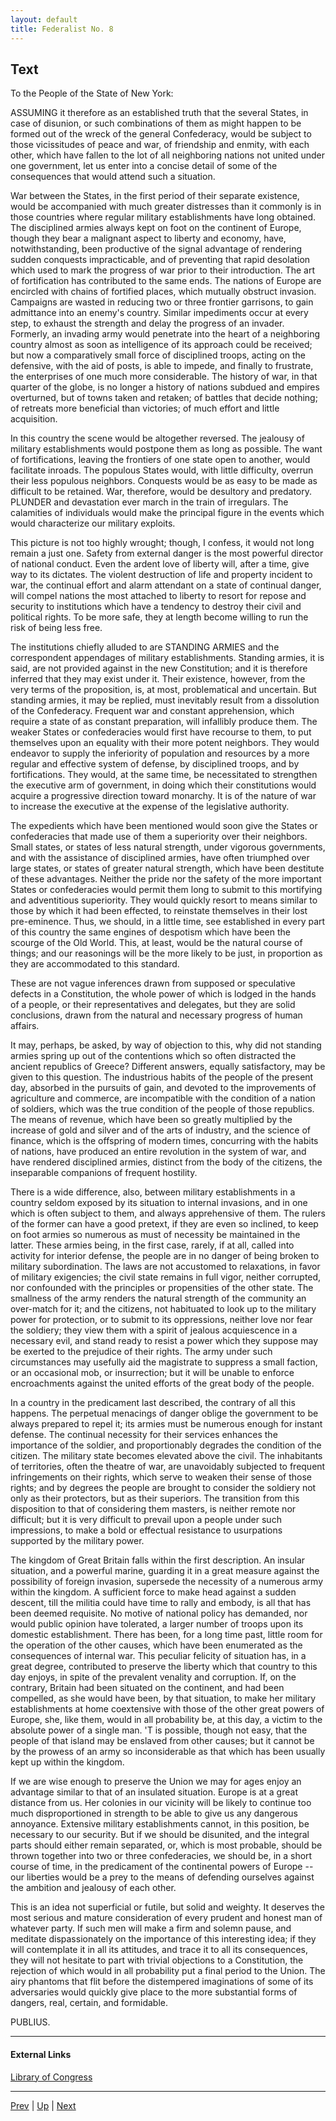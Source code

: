 ```yaml
---
layout: default
title: Federalist No. 8
---
```


## Text

To the People of the State of New York:

ASSUMING it therefore as an established truth that the several States, in case of disunion, or such combinations of them as might happen to be formed out of the wreck of the general Confederacy, would be subject to those vicissitudes of peace and war, of friendship and enmity, with each other, which have fallen to the lot of all neighboring nations not united under one government, let us enter into a concise detail of some of the consequences that would attend such a situation.

War between the States, in the first period of their separate existence, would be accompanied with much greater distresses than it commonly is in those countries where regular military establishments have long obtained. The disciplined armies always kept on foot on the continent of Europe, though they bear a malignant aspect to liberty and economy, have, notwithstanding, been productive of the signal advantage of rendering sudden conquests impracticable, and of preventing that rapid desolation which used to mark the progress of war prior to their introduction. The art of fortification has contributed to the same ends. The nations of Europe are encircled with chains of fortified places, which mutually obstruct invasion. Campaigns are wasted in reducing two or three frontier garrisons, to gain admittance into an enemy's country. Similar impediments occur at every step, to exhaust the strength and delay the progress of an invader. Formerly, an invading army would penetrate into the heart of a neighboring country almost as soon as intelligence of its approach could be received; but now a comparatively small force of disciplined troops, acting on the defensive, with the aid of posts, is able to impede, and finally to frustrate, the enterprises of one much more considerable. The history of war, in that quarter of the globe, is no longer a history of nations subdued and empires overturned, but of towns taken and retaken; of battles that decide nothing; of retreats more beneficial than victories; of much effort and little acquisition.

In this country the scene would be altogether reversed. The jealousy of military establishments would postpone them as long as possible. The want of fortifications, leaving the frontiers of one state open to another, would facilitate inroads. The populous States would, with little difficulty, overrun their less populous neighbors. Conquests would be as easy to be made as difficult to be retained. War, therefore, would be desultory and predatory. PLUNDER and devastation ever march in the train of irregulars. The calamities of individuals would make the principal figure in the events which would characterize our military exploits.

This picture is not too highly wrought; though, I confess, it would not long remain a just one. Safety from external danger is the most powerful director of national conduct. Even the ardent love of liberty will, after a time, give way to its dictates. The violent destruction of life and property incident to war, the continual effort and alarm attendant on a state of continual danger, will compel nations the most attached to liberty to resort for repose and security to institutions which have a tendency to destroy their civil and political rights. To be more safe, they at length become willing to run the risk of being less free.

The institutions chiefly alluded to are STANDING ARMIES and the correspondent appendages of military establishments. Standing armies, it is said, are not provided against in the new Constitution; and it is therefore inferred that they may exist under it. Their existence, however, from the very terms of the proposition, is, at most, problematical and uncertain. But standing armies, it may be replied, must inevitably result from a dissolution of the Confederacy. Frequent war and constant apprehension, which require a state of as constant preparation, will infallibly produce them. The weaker States or confederacies would first have recourse to them, to put themselves upon an equality with their more potent neighbors. They would endeavor to supply the inferiority of population and resources by a more regular and effective system of defense, by disciplined troops, and by fortifications. They would, at the same time, be necessitated to strengthen the executive arm of government, in doing which their constitutions would acquire a progressive direction toward monarchy. It is of the nature of war to increase the executive at the expense of the legislative authority.

The expedients which have been mentioned would soon give the States or confederacies that made use of them a superiority over their neighbors. Small states, or states of less natural strength, under vigorous governments, and with the assistance of disciplined armies, have often triumphed over large states, or states of greater natural strength, which have been destitute of these advantages. Neither the pride nor the safety of the more important States or confederacies would permit them long to submit to this mortifying and adventitious superiority. They would quickly resort to means similar to those by which it had been effected, to reinstate themselves in their lost pre-eminence. Thus, we should, in a little time, see established in every part of this country the same engines of despotism which have been the scourge of the Old World. This, at least, would be the natural course of things; and our reasonings will be the more likely to be just, in proportion as they are accommodated to this standard.

These are not vague inferences drawn from supposed or speculative defects in a Constitution, the whole power of which is lodged in the hands of a people, or their representatives and delegates, but they are solid conclusions, drawn from the natural and necessary progress of human affairs.

It may, perhaps, be asked, by way of objection to this, why did not standing armies spring up out of the contentions which so often distracted the ancient republics of Greece? Different answers, equally satisfactory, may be given to this question. The industrious habits of the people of the present day, absorbed in the pursuits of gain, and devoted to the improvements of agriculture and commerce, are incompatible with the condition of a nation of soldiers, which was the true condition of the people of those republics. The means of revenue, which have been so greatly multiplied by the increase of gold and silver and of the arts of industry, and the science of finance, which is the offspring of modern times, concurring with the habits of nations, have produced an entire revolution in the system of war, and have rendered disciplined armies, distinct from the body of the citizens, the inseparable companions of frequent hostility.

There is a wide difference, also, between military establishments in a country seldom exposed by its situation to internal invasions, and in one which is often subject to them, and always apprehensive of them. The rulers of the former can have a good pretext, if they are even so inclined, to keep on foot armies so numerous as must of necessity be maintained in the latter. These armies being, in the first case, rarely, if at all, called into activity for interior defense, the people are in no danger of being broken to military subordination. The laws are not accustomed to relaxations, in favor of military exigencies; the civil state remains in full vigor, neither corrupted, nor confounded with the principles or propensities of the other state. The smallness of the army renders the natural strength of the community an over-match for it; and the citizens, not habituated to look up to the military power for protection, or to submit to its oppressions, neither love nor fear the soldiery; they view them with a spirit of jealous acquiescence in a necessary evil, and stand ready to resist a power which they suppose may be exerted to the prejudice of their rights. The army under such circumstances may usefully aid the magistrate to suppress a small faction, or an occasional mob, or insurrection; but it will be unable to enforce encroachments against the united efforts of the great body of the people.

In a country in the predicament last described, the contrary of all this happens. The perpetual menacings of danger oblige the government to be always prepared to repel it; its armies must be numerous enough for instant defense. The continual necessity for their services enhances the importance of the soldier, and proportionably degrades the condition of the citizen. The military state becomes elevated above the civil. The inhabitants of territories, often the theatre of war, are unavoidably subjected to frequent infringements on their rights, which serve to weaken their sense of those rights; and by degrees the people are brought to consider the soldiery not only as their protectors, but as their superiors. The transition from this disposition to that of considering them masters, is neither remote nor difficult; but it is very difficult to prevail upon a people under such impressions, to make a bold or effectual resistance to usurpations supported by the military power.

The kingdom of Great Britain falls within the first description. An insular situation, and a powerful marine, guarding it in a great measure against the possibility of foreign invasion, supersede the necessity of a numerous army within the kingdom. A sufficient force to make head against a sudden descent, till the militia could have time to rally and embody, is all that has been deemed requisite. No motive of national policy has demanded, nor would public opinion have tolerated, a larger number of troops upon its domestic establishment. There has been, for a long time past, little room for the operation of the other causes, which have been enumerated as the consequences of internal war. This peculiar felicity of situation has, in a great degree, contributed to preserve the liberty which that country to this day enjoys, in spite of the prevalent venality and corruption. If, on the contrary, Britain had been situated on the continent, and had been compelled, as she would have been, by that situation, to make her military establishments at home coextensive with those of the other great powers of Europe, she, like them, would in all probability be, at this day, a victim to the absolute power of a single man. 'T is possible, though not easy, that the people of that island may be enslaved from other causes; but it cannot be by the prowess of an army so inconsiderable as that which has been usually kept up within the kingdom.

If we are wise enough to preserve the Union we may for ages enjoy an advantage similar to that of an insulated situation. Europe is at a great distance from us. Her colonies in our vicinity will be likely to continue too much disproportioned in strength to be able to give us any dangerous annoyance. Extensive military establishments cannot, in this position, be necessary to our security. But if we should be disunited, and the integral parts should either remain separated, or, which is most probable, should be thrown together into two or three confederacies, we should be, in a short course of time, in the predicament of the continental powers of Europe --our liberties would be a prey to the means of defending ourselves against the ambition and jealousy of each other.

This is an idea not superficial or futile, but solid and weighty. It deserves the most serious and mature consideration of every prudent and honest man of whatever party. If such men will make a firm and solemn pause, and meditate dispassionately on the importance of this interesting idea; if they will contemplate it in all its attitudes, and trace it to all its consequences, they will not hesitate to part with trivial objections to a Constitution, the rejection of which would in all probability put a final period to the Union. The airy phantoms that flit before the distempered imaginations of some of its adversaries would quickly give place to the more substantial forms of dangers, real, certain, and formidable.

PUBLIUS.

---
#### External Links
[Library of Congress]()

---

[Prev](7.md) | [Up](README.md) | [Next](9.md)
